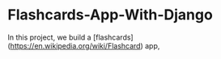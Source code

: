 # Flashcards-App-With-Django
In this project, we build a [flashcards] (https://en.wikipedia.org/wiki/Flashcard) app,
